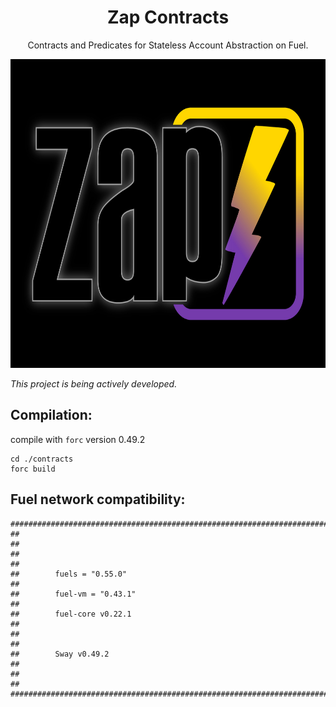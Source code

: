 # <h1 align="center">Zap Contracts </h1>

<p align="center">Contracts and Predicates for Stateless Account Abstraction on Fuel.</p>

<p align="center">
<picture>
  <source media="(prefers-color-scheme: dark)" srcset="https://github.com/Layer3Labs/zap-contracts/blob/main/assets/imgs/welcome_to_contracts.png" width="700" height="494">
  <img alt="title image light / dark." src="https://github.com/Layer3Labs/zap-contracts/blob/main/assets/imgs/welcome_to_contracts.png" width="700" height="494">
</picture>
</p>

<i>This project is being actively developed.</i>


## Compilation:

compile with `forc` version 0.49.2

```console
cd ./contracts
forc build
```

## Fuel network compatibility:


```
########################################################################################
##                                                                                    ##
##                                                                                    ##
##        fuels = "0.55.0"                                                            ##
##        fuel-vm = "0.43.1"                                                          ##
##        fuel-core v0.22.1                                                           ##
##                                                                                    ##
##        Sway v0.49.2                                                                ##
##                                                                                    ##
########################################################################################
```
